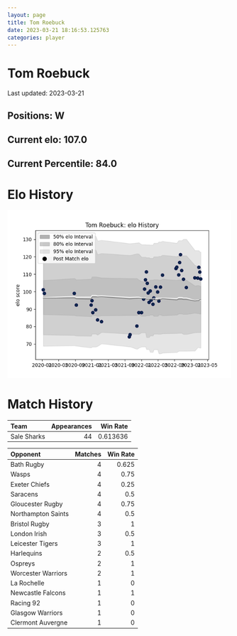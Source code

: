```yaml
---  
layout: page  
title: Tom Roebuck  
date: 2023-03-21 18:16:53.125763  
categories: player  
---
```

# Tom Roebuck


Last updated: 2023-03-21
## Positions: W

## Current elo: 107.0

## Current Percentile: 84.0

# Elo History


![elo history](history_TomRoebuck.png)
# Match History


| Team        |   Appearances |   Win Rate |
|:------------|--------------:|-----------:|
| Sale Sharks |            44 |   0.613636 |

| Opponent           |   Matches |   Win Rate |
|:-------------------|----------:|-----------:|
| Bath Rugby         |         4 |      0.625 |
| Wasps              |         4 |      0.75  |
| Exeter Chiefs      |         4 |      0.25  |
| Saracens           |         4 |      0.5   |
| Gloucester Rugby   |         4 |      0.75  |
| Northampton Saints |         4 |      0.5   |
| Bristol Rugby      |         3 |      1     |
| London Irish       |         3 |      0.5   |
| Leicester Tigers   |         3 |      1     |
| Harlequins         |         2 |      0.5   |
| Ospreys            |         2 |      1     |
| Worcester Warriors |         2 |      1     |
| La Rochelle        |         1 |      0     |
| Newcastle Falcons  |         1 |      1     |
| Racing 92          |         1 |      0     |
| Glasgow Warriors   |         1 |      0     |
| Clermont Auvergne  |         1 |      0     |